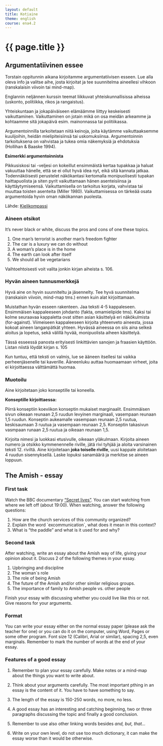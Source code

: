```yaml
---
layout: default
title: Kotiaine
theme: english
course: ena4.2
---
```


<div class="container">
<div class="header-row">
<div class="main-header">
<h1>{{ page.title }}</h1>
</div>
</div>
<div class="content-row">
<div class="main-content">

<h2 id="argumentatiivinen-essee">Argumentatiivinen essee</h2>

<p>Torstain oppitunnin aikana kirjoitamme argumentatiivisen esseen. Lue alla oleva info ja valitse aihe, josta kirjoitat ja tee suunnitelma aineellesi vihkoon (ranskalaisin viivoin tai mind-map).</p>

<p>Englannin neljännen kurssin teemat liikkuvat yhteiskunnallisissa aiheissa (uskonto, politiikka, rikos ja rangaistus). </p>

<p>Yhteiskuntaan ja jokapäiväiseen elämäämme liittyy keskeisesti vaikuttaminen. Vaikuttaminen on jotain mikä on osa meidän arkeamme ja kohtaamme sitä jokapäivä esim. mainonnassa tai politiikassa. </p>

<p>Argumentoinnilla tarkoitetaan niitä keinoja, joita käytämme vaikuttaaksemme kuulijoihin, heidän mielipiteisiinsä tai uskomuksiinsa. Argumentoinnin tarkoituksena on vahvistaa ja tukea omia näkemyksiä ja ehdotuksia (Hollihan &amp; Baaske 1994). </p>

<p><strong>Esimerkki argumentoinnista</strong></p>

<p>Pikkusiskosi tai -veljesi on kokeillut ensimmäistä kertaa tupakkaa ja haluat vakuuttaa hänelle, että se ei ollut hyvä idea nyt, eikä sitä kannata jatkaa. Todennäköisesti perustelet näkökantasi kertomalla monipuolisesti tupakan haittapuolista ja siten pyrit vaikuttamaan hänen asenteisiinsa ja käyttäytymiseensä. Vaikuttamisella on tarkoitus korjata, vahvistaa tai muuttaa toisten asenteita (Miller 1980). Vaikuttamisessa on tärkeää osata argumentoida hyvin oman näkökannan puolesta.</p>

<p>Lähde: <a href="https://kielikompassi.jyu.fi/puheviestinta/tietomajakka/maja_perusteita_argumentointi.shtml">Kielikompassi</a></p>

<h3 id="aineen-otsikot">Aineen otsikot</h3>

<p>It’s never black or white, discuss the pros and cons of one these topics.</p>

<ol>
<li>One man’s terrorist is another man’s freedom fighter</li>
<li>The car is a luxury we can do without</li>
<li>A woman’s place is in the home</li>
<li>The earth can look after itself</li>
<li>We should all be vegetarians</li>
</ol>

<p>Vaihtoehtoisesti voit valita jonkin kirjan aiheista s. 106.</p>

<h3 id="hyvän-aineen-tunnusmerkkejä">Hyvän aineen tunnusmerkkejä</h3>

<p>Hyvä aine on hyvin suunniteltu ja jäsennelty. Tee hyvä suunnitelma (ranskaisin viivoin, mind-map tms.) ennen kuin alat kirjoittamaan. </p>

<p>Muistathan hyvän esseen rakenteen. Jaa teksti 4-5 kappaleseen. Ensimmäisen kappaleeseen johdanto (fakta, omamielipide tms). Kaksi tai kolme seuraavaa kappaletta ovat sitten asian käsittelyä eri näkökulmista (for-against). Viimeiseen kappaleeseen kirjoita yhteenveto aineesta, jossa kokoat aineen langanpätkät yhteen. Hyvässä aineessa on siis aina selkeä aloitus ja lopetus, sekä välillä hyvää, monipuolista aiheen käsittelyä.</p>

<p>Tässä esseessä panosta erityisesti linkittävien sanojen ja fraasien käyttöön. Listan niistä löydät kirjan s. 105</p>

<p>Kun tuntuu, että teksti on valmis, lue se ääneen itsellesi tai vaikka perheenjäsenelle tai kaverille. Ääneenluku auttaa huomaamaan virheet, joita ei kirjoittaessa välttämättä huomaa.</p>

<h3 id="muotoilu">Muotoilu</h3>

<p>Aine kirjoitetaan joko konseptille tai koneella.  </p>

<p><strong>Konseptille kirjoittaessa:</strong></p>

<p>Piirrä konseptiin koeviikon konseptin mukaiset marginaalit. Ensimmäisen sivun oikeaan reunaan  2,5 ruudun levyinen marginaali, vasempaan reunaan 1,5 ruudun. Konseptin aukeamalle vasempaan reunaan 2,5 ruutua,  keskisaumaan 3 ruutua ja vasempaan reunaan 2,5. Konseptin takasivun vasmpaan runaan 2,5 ruutua ja oikeaan reunaan 1,5. </p>

<p>Kirjoita nimesi ja luokkasi etusivulle, oikeaan yläkulmaan. Kirjoita aineen numero ja otsikko kymmenennelle riville, jätä rivi tyhjää ja aloita varsinainen teksti 12. riviltä. Aine kirjoitetaan <strong>joka toiselle riville</strong>, uusi kappale aloitetaan 4 ruudun sisennyksellä. Laske lopuksi sanamäärä ja merkitse se aineen loppuun.</p>

<h2 id="the-amish-essay">The Amish - essay</h2>

<h3 id="first-task">First task</h3>

<p>Watch the BBC documentary <a href="http://www.youtube.com/watch?v=KaBnmSyNxHE">“Secret lives”</a>.  You can start watching from where we left off (about 19:00). When watching, answer the following questions:</p>

<ol>
<li> How are the church services of this community organized?</li>
<li> Explain the word ´excommunication´, what does it mean in this context?</li>
<li> What is “the paddle” and what is it used for and why?</li>
</ol>

<h3 id="second-task">Second task</h3>

<p>After watching, write an essay about the Amish way of life, giving your opinion about it. Discuss 2 of the following themes in your essay.</p>

<ol>
<li> Upbringing and discipline</li>
<li> The woman´s role</li>
<li> The role of being Amish</li>
<li> The future of the Amish and/or other similar    religious groups.</li>
<li> The importance of family to Amish people vs. other  people</li>
</ol>

<p>Finish your essay with discussing whether you could live like this or not. Give reasons for your arguments.</p>

<h3 id="format">Format</h3>

<p>You can write your essay either on the normal essay paper (please ask the teacher for one) or you can do it on the computer, using Word, Pages or some other program. Font size 12 (Calibri, Arial or similar), spacing 2,5, even marginals. Remember to mark the number of words at the end of your essay.</p>

<h3 id="features-of-a-good-essay">Features of a good essay</h3>

<ol>
<li><p>Remember to plan your essay carefully. Make notes or a mind-map about the things you want to write about. </p></li>
<li><p>Think about your arguments carefully. The most important pthing in an essay is the content of it. You have to have something to say.</p></li>
<li><p>The length of the essay is 150-250 words, no more, no less. </p></li>
<li><p>A good essay has an interesting and catching beginning, two or three paragraphs discussing the topic and finally a good conclusion. </p></li>
<li><p>Remember to use also other linking words besides <em>and, but, that...</em> </p></li>
<li><p>Write on your own level, do not use too much dictionary, it can make the essay worse than it would be otherwise.</p></li>
</ol>

</div>
</div>
</div>
